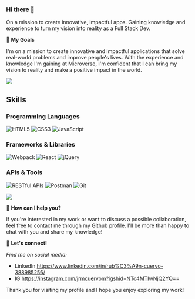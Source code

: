 ### Hi there 👋

On a mission to create innovative, impactful apps. Gaining knowledge and experience to turn my vision into reality as a Full Stack Dev.

🚀 **My Goals**

I'm on a mission to create innovative and impactful applications that solve real-world problems and improve people's lives. With the experience and knowledge I'm gaining at Microverse, I'm confident that I can bring my vision to reality and make a positive impact in the world.

<a href="https://www.youtube.com/watch?v=dQw4w9WgXcQ"><img src="https://user-images.githubusercontent.com/73097560/115834477-dbab4500-a447-11eb-908a-139a6edaec5c.gif"></a>

## Skills

### Programming Languages

![HTML5](https://img.shields.io/badge/-HTML5-E34F26?style=flat-square&logo=html5&logoColor=white)
![CSS3](https://img.shields.io/badge/-CSS3-1572B6?style=flat-square&logo=css3)
![JavaScript](https://img.shields.io/badge/-JavaScript-black?style=flat-square&logo=javascript)

### Frameworks & Libraries

![Webpack](https://img.shields.io/badge/-Webpack-8DD6F9?style=flat-square&logo=webpack&logoColor=black)
![React](https://img.shields.io/badge/-React-black?style=flat-square&logo=react)
![jQuery](https://img.shields.io/badge/-jQuery-0769AD?style=flat-square&logo=jquery&logoColor=white)

### APIs & Tools

![RESTful APIs](https://img.shields.io/badge/-RESTful%20APIs-61DAFB?style=flat-square&logo=swagger)
![Postman](https://img.shields.io/badge/-Postman-black?style=flat-square&logo=postman)
![Git](https://img.shields.io/badge/-Git-black?style=flat-square&logo=git)

<a href="https://www.youtube.com/watch?v=dQw4w9WgXcQ"><img src="https://user-images.githubusercontent.com/73097560/115834477-dbab4500-a447-11eb-908a-139a6edaec5c.gif"></a>

🤝 **How can I help you?**

If you're interested in my work or want to discuss a possible collaboration, feel free to contact me through my Github profile. I'll be more than happy to chat with you and share my knowledge!

🌟 **Let's connect!**

*Find me on social media:*

- LinkedIn https://www.linkedin.com/in/rub%C3%A9n-cuervo-388985256/
- IG https://instagram.com/jrmcuervom?igshid=NTc4MTIwNjQ2YQ==

Thank you for visiting my profile and I hope you enjoy exploring my work!
<!--
**Jrmcuervo/Jrmcuervo** is a ✨ _special_ ✨ repository because its `README.md` (this file) appears on your GitHub profile.



 

-->
